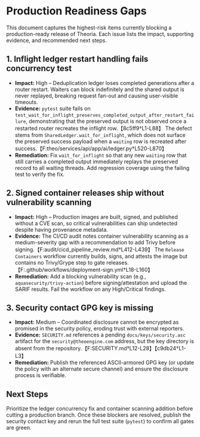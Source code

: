 # Production Readiness Gaps

This document captures the highest-risk items currently blocking a production-ready release of Theoria. Each issue lists the impact, supporting evidence, and recommended next steps.

## 1. Inflight ledger restart handling fails concurrency test
- **Impact:** High – Deduplication ledger loses completed generations after a router restart. Waiters can block indefinitely and the shared output is never replayed, breaking request fan-out and causing user-visible timeouts.
- **Evidence:** `pytest` suite fails on `test_wait_for_inflight_preserves_completed_output_after_restart_failure`, demonstrating that the preserved output is not observed once a restarted router recreates the inflight row.【8c5ff9†L1-L88】 The defect stems from `SharedLedger.wait_for_inflight`, which does not surface the preserved success payload when a `waiting` row is recreated after success.【F:theo/services/api/app/ai/ledger.py†L520-L870】
- **Remediation:** Fix `wait_for_inflight` so that any new `waiting` row that still carries a completed output immediately replays the preserved record to all waiting threads. Add regression coverage using the failing test to verify the fix.

## 2. Signed container releases ship without vulnerability scanning
- **Impact:** High – Production images are built, signed, and published without a CVE scan, so critical vulnerabilities can ship undetected despite having provenance metadata.
- **Evidence:** The CI/CD audit notes container vulnerability scanning as a medium-severity gap with a recommendation to add Trivy before signing.【F:audit/cicd_pipeline_review.md†L412-L439】 The `Release Containers` workflow currently builds, signs, and attests the image but contains no Trivy/Grype step to gate releases.【F:.github/workflows/deployment-sign.yml†L18-L160】
- **Remediation:** Add a blocking vulnerability scan (e.g., `aquasecurity/trivy-action`) before signing/attestation and upload the SARIF results. Fail the workflow on any High/Critical findings.

## 3. Security contact GPG key is missing
- **Impact:** Medium – Coordinated disclosure cannot be encrypted as promised in the security policy, eroding trust with external reporters.
- **Evidence:** `SECURITY.md` references a pending `docs/keys/security.asc` artifact for the `security@theoengine.com` address, but the key directory is absent from the repository.【F:SECURITY.md†L12-L28】【c9db24†L1-L3】
- **Remediation:** Publish the referenced ASCII-armored GPG key (or update the policy with an alternate secure channel) and ensure the disclosure process is verifiable.

## Next Steps
Prioritize the ledger concurrency fix and container scanning addition before cutting a production branch. Once these blockers are resolved, publish the security contact key and rerun the full test suite (`pytest`) to confirm all gates are green.
